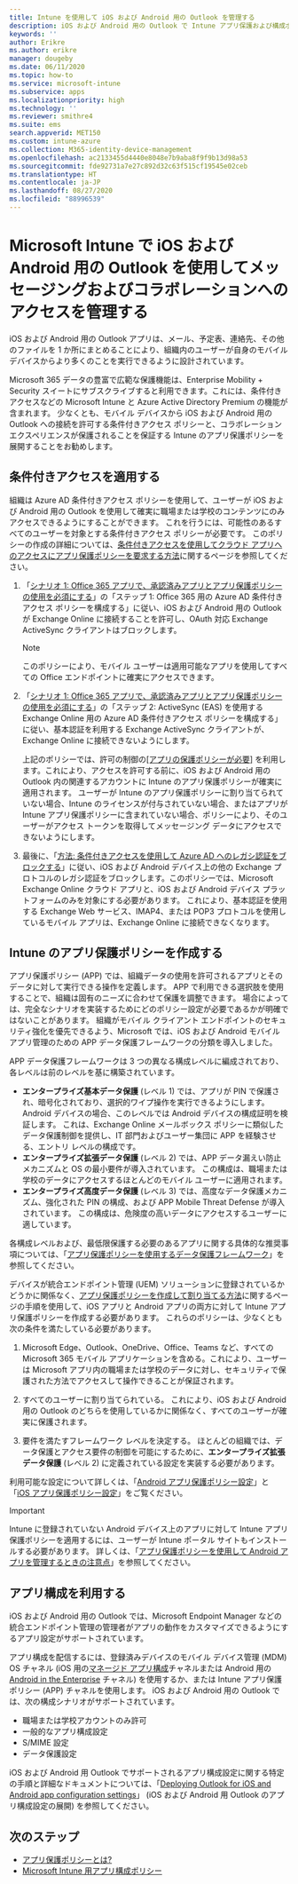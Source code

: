 ```yaml
---
title: Intune を使用して iOS および Android 用の Outlook を管理する
description: iOS および Android 用の Outlook で Intune アプリ保護および構成ポリシーを使用して、確実にチーム コラボレーションのエクスペリエンスが常に保護付きでアクセスされるようにすることができます。
keywords: ''
author: Erikre
ms.author: erikre
manager: dougeby
ms.date: 06/11/2020
ms.topic: how-to
ms.service: microsoft-intune
ms.subservice: apps
ms.localizationpriority: high
ms.technology: ''
ms.reviewer: smithre4
ms.suite: ems
search.appverid: MET150
ms.custom: intune-azure
ms.collection: M365-identity-device-management
ms.openlocfilehash: ac2133455d4440e8048e7b9aba8f9f9b13d98a53
ms.sourcegitcommit: fde92731a7e27c892d32c63f515cf19545e02ceb
ms.translationtype: HT
ms.contentlocale: ja-JP
ms.lasthandoff: 08/27/2020
ms.locfileid: "88996539"
---
```

# <a name="manage-messaging-collaboration-access-by-using-outlook-for-ios-and-android-with-microsoft-intune"></a>Microsoft Intune で iOS および Android 用の Outlook を使用してメッセージングおよびコラボレーションへのアクセスを管理する

iOS および Android 用の Outlook アプリは、メール、予定表、連絡先、その他のファイルを 1 か所にまとめることにより、組織内のユーザーが自身のモバイル デバイスからより多くのことを実行できるように設計されています。

Microsoft 365 データの豊富で広範な保護機能は、Enterprise Mobility + Security スイートにサブスクライブすると利用できます。これには、条件付きアクセスなどの Microsoft Intune と Azure Active Directory Premium の機能が含まれます。 少なくとも、モバイル デバイスから iOS および Android 用の Outlook への接続を許可する条件付きアクセス ポリシーと、コラボレーション エクスペリエンスが保護されることを保証する Intune のアプリ保護ポリシーを展開することをお勧めします。

## <a name="apply-conditional-access"></a>条件付きアクセスを適用する
組織は Azure AD 条件付きアクセス ポリシーを使用して、ユーザーが iOS および Android 用の Outlook を使用して確実に職場または学校のコンテンツにのみアクセスできるようにすることができます。 これを行うには、可能性のあるすべてのユーザーを対象とする条件付きアクセス ポリシーが必要です。 このポリシーの作成の詳細については、[条件付きアクセスを使用してクラウド アプリへのアクセスにアプリ保護ポリシーを要求する方法](/azure/active-directory/conditional-access/app-protection-based-conditional-access)に関するページを参照してください。

1. 「[シナリオ 1: Office 365 アプリで、承認済みアプリとアプリ保護ポリシーの使用を必須にする](/azure/active-directory/conditional-access/app-protection-based-conditional-access#scenario-1-office-365-apps-require-approved-apps-with-app-protection-policies)」の「ステップ 1: Office 365 用の Azure AD 条件付きアクセス ポリシーを構成する」に従い、iOS および Android 用の Outlook が Exchange Online に接続することを許可し、OAuth 対応 Exchange ActiveSync クライアントはブロックします。

   > [!NOTE]
   > このポリシーにより、モバイル ユーザーは適用可能なアプリを使用してすべての Office エンドポイントに確実にアクセスできます。

2. 「[シナリオ 1: Office 365 アプリで、承認済みアプリとアプリ保護ポリシーの使用を必須にする](/azure/active-directory/conditional-access/app-protection-based-conditional-access#scenario-1-office-365-apps-require-approved-apps-with-app-protection-policies)」の「ステップ 2: ActiveSync (EAS) を使用する Exchange Online 用の Azure AD 条件付きアクセス ポリシーを構成する」に従い、基本認証を利用する Exchange ActiveSync クライアントが、Exchange Online に接続できないようにします。

   上記のポリシーでは、許可の制御の[[アプリの保護ポリシーが必要]](/azure/active-directory/active-directory-conditional-access-technical-reference) を利用します。これにより、アクセスを許可する前に、iOS および Android 用の Outlook 内の関連するアカウントに Intune のアプリ保護ポリシーが確実に適用されます。 ユーザーが Intune のアプリ保護ポリシーに割り当てられていない場合、Intune のライセンスが付与されていない場合、またはアプリが Intune アプリ保護ポリシーに含まれていない場合、ポリシーにより、そのユーザーがアクセス トークンを取得してメッセージング データにアクセスできないようにします。

3. 最後に、「[方法: 条件付きアクセスを使用して Azure AD へのレガシ認証をブロックする](/azure/active-directory/conditional-access/block-legacy-authentication)」に従い、iOS および Android デバイス上の他の Exchange プロトコルのレガシ認証をブロックします。このポリシーでは、Microsoft Exchange Online クラウド アプリと、iOS および Android デバイス プラットフォームのみを対象にする必要があります。 これにより、基本認証を使用する Exchange Web サービス、IMAP4、または POP3 プロトコルを使用しているモバイル アプリは、Exchange Online に接続できなくなります。

## <a name="create-intune-app-protection-policies"></a>Intune のアプリ保護ポリシーを作成する

アプリ保護ポリシー (APP) では、組織データの使用を許可されるアプリとそのデータに対して実行できる操作を定義します。 APP で利用できる選択肢を使用することで、組織は固有のニーズに合わせて保護を調整できます。 場合によっては、完全なシナリオを実装するためにどのポリシー設定が必要であるかが明確ではないことがあります。 組織がモバイル クライアント エンドポイントのセキュリティ強化を優先できるよう、Microsoft では、iOS および Android モバイル アプリ管理のための APP データ保護フレームワークの分類を導入しました。

APP データ保護フレームワークは 3 つの異なる構成レベルに編成されており、各レベルは前のレベルを基に構築されています。

- **エンタープライズ基本データ保護** (レベル 1) では、アプリが PIN で保護され、暗号化されており、選択的ワイプ操作を実行できるようにします。 Android デバイスの場合、このレベルでは Android デバイスの構成証明を検証します。 これは、Exchange Online メールボックス ポリシーに類似したデータ保護制御を提供し、IT 部門およびユーザー集団に APP を経験させる、エントリ レベルの構成です。
- **エンタープライズ拡張データ保護** (レベル 2) では、APP データ漏えい防止メカニズムと OS の最小要件が導入されています。 この構成は、職場または学校のデータにアクセスするほとんどのモバイル ユーザーに適用されます。
- **エンタープライズ高度データ保護** (レベル 3) では、高度なデータ保護メカニズム、強化された PIN の構成、および APP Mobile Threat Defense が導入されています。 この構成は、危険度の高いデータにアクセスするユーザーに適しています。

各構成レベルおよび、最低限保護する必要のあるアプリに関する具体的な推奨事項については、「[アプリ保護ポリシーを使用するデータ保護フレームワーク](app-protection-framework.md)」を参照してください。

デバイスが統合エンドポイント管理 (UEM) ソリューションに登録されているかどうかに関係なく、[アプリ保護ポリシーを作成して割り当てる方法](app-protection-policies.md)に関するページの手順を使用して、iOS アプリと Android アプリの両方に対して Intune アプリ保護ポリシーを作成する必要があります。 これらのポリシーは、少なくとも次の条件を満たしている必要があります。

1. Microsoft Edge、Outlook、OneDrive、Office、Teams など、すべての Microsoft 365 モバイル アプリケーションを含める。これにより、ユーザーは Microsoft アプリ内の職場または学校のデータに対し、セキュリティで保護された方法でアクセスして操作できることが保証されます。

2. すべてのユーザーに割り当てられている。 これにより、iOS および Android 用の Outlook のどちらを使用しているかに関係なく、すべてのユーザーが確実に保護されます。

3. 要件を満たすフレームワーク レベルを決定する。 ほとんどの組織では、データ保護とアクセス要件の制御を可能にするために、**エンタープライズ拡張データ保護** (レベル 2) に定義されている設定を実装する必要があります。

利用可能な設定について詳しくは、「[Android アプリ保護ポリシー設定](app-protection-policy-settings-android.md)」と「[iOS アプリ保護ポリシー設定](app-protection-policy-settings-ios.md)」をご覧ください。

> [!IMPORTANT]
> Intune に登録されていない Android デバイス上のアプリに対して Intune アプリ保護ポリシーを適用するには、ユーザーが Intune ポータル サイトもインストールする必要があります。 詳しくは、「[アプリ保護ポリシーを使用して Android アプリを管理するときの注意点](../fundamentals/end-user-mam-apps-android.md)」を参照してください。

## <a name="utilize-app-configuration"></a>アプリ構成を利用する

iOS および Android 用の Outlook では、Microsoft Endpoint Manager などの統合エンドポイント管理の管理者がアプリの動作をカスタマイズできるようにするアプリ設定がサポートされています。

アプリ構成を配信するには、登録済みデバイスのモバイル デバイス管理 (MDM) OS チャネル (iOS 用の[マネージド アプリ構成](https://developer.apple.com/library/content/samplecode/sc2279/Introduction/Intro.html)チャネルまたは Android 用の [Android in the Enterprise](https://developer.android.com/work/managed-configurations) チャネル) を使用するか、または Intune アプリ保護ポリシー (APP) チャネルを使用します。 iOS および Android 用の Outlook では、次の構成シナリオがサポートされています。

- 職場または学校アカウントのみ許可
- 一般的なアプリ構成設定
- S/MIME 設定
- データ保護設定

iOS および Android 用 Outlook でサポートされるアプリ構成設定に関する特定の手順と詳細なドキュメントについては、「[Deploying Outlook for iOS and Android app configuration settings](/exchange/clients-and-mobile-in-exchange-online/outlook-for-ios-and-android/outlook-for-ios-and-android-configuration-with-microsoft-intune)」 (iOS および Android 用 Outlook のアプリ構成設定の展開) を参照してください。

## <a name="next-steps"></a>次のステップ

- [アプリ保護ポリシーとは?](app-protection-policy.md) 
- [Microsoft Intune 用アプリ構成ポリシー](app-configuration-policies-overview.md)